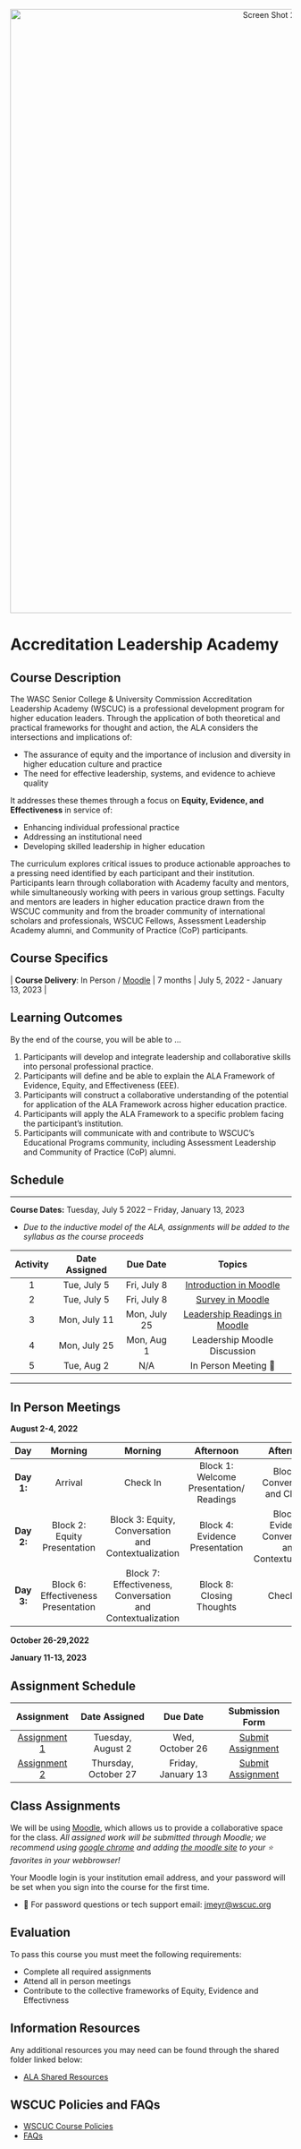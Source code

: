 <p align="center">
  <a href="https://www.wscuc.org/educational-programs/accreditation-leadership-academy/">
    <img width="1079" alt="Screen Shot 2022-06-16 at 3 40 03 PM" src="https://user-images.githubusercontent.com/108366364/176271404-3af2d922-0335-4398-83c7-d762bdd4ce82.png">

  </a>
</p>

# Accreditation Leadership Academy


## Course Description

The WASC Senior College & University Commission Accreditation Leadership Academy (WSCUC) is a professional development program for higher education leaders. Through the application of both theoretical and practical frameworks for thought and action, the ALA considers the intersections and implications of:
 
- The assurance of equity and the importance of inclusion and diversity in higher education culture and practice
- The need for effective leadership, systems, and evidence to achieve quality
 
It addresses these themes through a focus on **Equity, Evidence, and Effectiveness** in service of:
 
- Enhancing individual professional practice
- Addressing an institutional need
- Developing skilled leadership in higher education
 
The curriculum explores critical issues to produce actionable approaches to a pressing need identified by each participant and their institution. Participants learn through collaboration with Academy faculty and mentors, while simultaneously working with peers in various group settings. Faculty and mentors are leaders in higher education practice drawn from the WSCUC community and from the broader community of international scholars and professionals, WSCUC Fellows, Assessment Leadership Academy alumni, and Community of Practice (CoP) participants.


## Course Specifics

| **Course Delivery**:   In Person / [Moodle](https://wscuc.moodlecloud.com/) | 7 months | July 5, 2022 - January 13, 2023 |


## Learning Outcomes


By the end of the course, you will be able to ...

1.	Participants will develop and integrate leadership and collaborative skills into personal professional practice.
2.	Participants will define and be able to explain the ALA Framework of Evidence, Equity, and Effectiveness (EEE).
3.	Participants will construct a collaborative understanding of the potential for application of the ALA Framework across higher education practice. 
4.	Participants will apply the ALA Framework to a specific problem facing the participant’s institution.
5.	Participants will communicate with and contribute to WSCUC’s Educational Programs community, including Assessment Leadership and Community of Practice (CoP) alumni.




## Schedule

---


**Course Dates:** Tuesday, July 5 2022 – Friday, January 13, 2023 

- *Due to the inductive model of the ALA, assignments will be added to the syllabus as the course proceeds*


| Activity |          Date Assigned    |  Due Date        |                 Topics                  |
|:-----:|:----------------------:|:----------------------:|:---------------------------------------:|
|  1 |  Tue, July 5    |   Fri, July 8  | [Introduction in Moodle](https://wscuc.moodlecloud.com/mod/forum/view.php?id=28) |  
| 2 |  Tue, July 5     |   Fri, July 8  | [Survey in Moodle](https://wscuc.moodlecloud.com/mod/feedback/view.php?id=30)  |
|  3 |  Mon, July 11   |   Mon, July 25  | [Leadership Readings in Moodle](https://wscuc.moodlecloud.com/mod/url/view.php?id=31&forceview=1) |
| 4 |  Mon, July 25     |  Mon, Aug 1  | Leadership Moodle Discussion
| 5 |  Tue, Aug 2      |   N/A         | In Person Meeting    🙂  |


---



## In Person Meetings
**August 2-4, 2022**

|    Day    | Morning   | Morning   |  Afternoon   |  Afternoon |
|:-----------------------------:|:---------------------------------------:|:---------------------------------------:|:---------------------------------------:|:---------------------------------------:|
|   **Day 1:**  | Arrival | Check In  |Block 1: Welcome Presentation/ Readings |  Block 1: Conversation and Closing |
|   **Day 2:** | Block 2: Equity Presentation | Block 3: Equity, Conversation and Contextualization | Block 4: Evidence Presentation   | Block 5: Evidence, Conversation and Contextualization |
|   **Day 3:** | Block 6: Effectiveness Presentation   | Block 7: Effectiveness, Conversation and Contextualization | Block 8: Closing Thoughts | Check Out  |

**October 26-29,2022**

**January 11-13, 2023**


## Assignment Schedule 


|                        Assignment                         | Date Assigned |   Due Date   |            Submission Form           |
|:---------------------------------------------------------:|:-------------:|:------------:|:------------------------------------:|
| [Assignment 1](https://wascsenior.box.com/s/qmrxrsp1yaysccqyl12ga5ip35uzoqyx)                      |  Tuesday, August 2  |  Wed, October 26 | [Submit Assignment](https://wscuc.moodlecloud.com/)  |
| [Assignment 2](https://wascsenior.box.com/s/yc9ez49ppixjccatz116vvwft3wqc44x)                      |  Thursday, October 27   |  Friday, January 13  | [Submit Assignment](https://wscuc.moodlecloud.com/)  |


## Class Assignments

We will be using [Moodle](https://wscuc.moodlecloud.com/), which allows us to provide a collaborative space for the class. 
 *All assigned work will be submitted through Moodle; we recommend using [google chrome](https://www.google.com/chrome/downloads/) and adding [the moodle site](https://wscuc.moodlecloud.com/) to your ⭐ favorites in your webbrowser!*


Your Moodle login is your institution email address, and your password will be set when you sign into the course for the first time. 
- 🙋 For password questions or tech support email: [jmeyr@wscuc.org](jmeyr@wscuc.org) 


## Evaluation


To pass this course you must meet the following requirements:

- Complete all required assignments 
- Attend all in person meetings
- Contribute to the collective frameworks of Equity, Evidence and Effectivness

##  Information Resources

Any additional resources you may need can be found through the shared folder linked below:

- [ALA Shared Resources](https://wascsenior.box.com/s/7chkbdsrvgqcqpgyccucsh8ipoc9mz7x)



## WSCUC Policies and FAQs

- [WSCUC Course Policies](https://wascsenior.box.com/s/6t827z04c6tux1ihjikysdqmii5mc9wu)
- [FAQs](https://www.wscuc.org/educational-programs/accreditation-leadership-academy/faq/)

